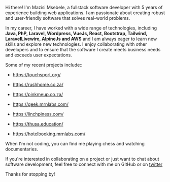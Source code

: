 
Hi there! I'm Mazisi Msebele, a fullstack software developer with 5 years of experience building web applications. I am passionate about creating robust and user-friendly software that solves real-world problems.



In my career, I have worked with a wide range of technologies, including **Java, PhP, Laravel, Wordpress, VueJs, React, Bootstrap, Tailwind, LaravelLivewire, AlpineJs and AWS** and I am always eager to learn new skills and explore new technologies. I enjoy collaborating with other developers and  to ensure that the software I create meets business needs and exceeds user expectations.



Some of my recent projects include::

- https://touchsport.org/

- https://rushhome.co.za/
- https://pinkmeup.co.za/
- https://geek.mrnlabs.com/
- https://linchpiness.com/
- https://thusa.education/
- https://hotelbooking.mrnlabs.com/

When I'm not coding, you can find me playing chess and watching documentaries.

If you're interested in collaborating on a project or just want to chat about software development, feel free to connect with me on GitHub or on [twitter](https://twitter.com/msebele_msesh) 

Thanks for stopping by!

